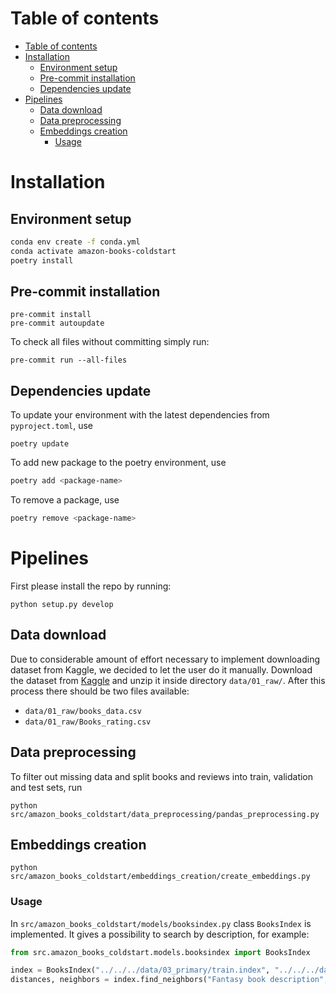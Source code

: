 # Table of contents
- [Table of contents](#table-of-contents)
- [Installation](#installation)
  - [Environment setup](#environment-setup)
  - [Pre-commit installation](#pre-commit-installation)
  - [Dependencies update](#dependencies-update)
- [Pipelines](#pipelines)
  - [Data download](#data-download)
  - [Data preprocessing](#data-preprocessing)
  - [Embeddings creation](#embeddings-creation)
    - [Usage](#usage)

# Installation

## Environment setup
```bash
conda env create -f conda.yml
conda activate amazon-books-coldstart
poetry install
```

## Pre-commit installation

```shell
pre-commit install
pre-commit autoupdate
```

To check all files without committing simply run:
```shell
pre-commit run --all-files
```

## Dependencies update
To update your environment with the latest dependencies from `pyproject.toml`, use
```shell
poetry update
```

To add new package to the poetry environment, use
```bash
poetry add <package-name>
```
To remove a package, use
```bash
poetry remove <package-name>
```

# Pipelines
First please install the repo by running:
```shell
python setup.py develop
```

## Data download

Due to considerable amount of effort necessary to implement downloading dataset from Kaggle, we decided to let the user do it manually.
Download the dataset from [Kaggle](https://www.kaggle.com/datasets/mohamedbakhet/amazon-books-reviews/download?datasetVersionNumber=1) and unzip it inside directory `data/01_raw/`.
After this process there should be two files available:
* `data/01_raw/books_data.csv`
* `data/01_raw/Books_rating.csv`

## Data preprocessing

To filter out missing data and split books and reviews into train, validation and test sets, run
```shell
python src/amazon_books_coldstart/data_preprocessing/pandas_preprocessing.py
```

## Embeddings creation

```shell
python src/amazon_books_coldstart/embeddings_creation/create_embeddings.py
```

### Usage

In `src/amazon_books_coldstart/models/booksindex.py` class `BooksIndex` is implemented. It gives a possibility to search by description, for example:

```python
from src.amazon_books_coldstart.models.booksindex import BooksIndex

index = BooksIndex("../../../data/03_primary/train.index", "../../../data/03_primary/train_id_2_row.json")
distances, neighbors = index.find_neighbors("Fantasy book description", 10)
```
